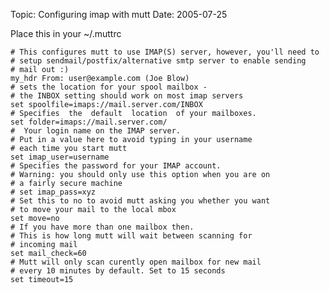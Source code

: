 Topic: Configuring imap with mutt
Date: 2005-07-25

Place this in your ~/.muttrc

    # This configures mutt to use IMAP(S) server, however, you'll need to
    # setup sendmail/postfix/alternative smtp server to enable sending 
    # mail out :)
    my_hdr From: user@example.com (Joe Blow)
    # sets the location for your spool mailbox - 
    # the INBOX setting should work on most imap servers
    set spoolfile=imaps://mail.server.com/INBOX
    # Specifies  the  default  location  of your mailboxes.
    set folder=imaps://mail.server.com/
    #  Your login name on the IMAP server. 
    # Put in a value here to avoid typing in your username 
    # each time you start mutt
    set imap_user=username
    # Specifies the password for your IMAP account.  
    # Warning: you should only use this option when you are on 
    # a fairly secure machine
    # set imap_pass=xyz
    # Set this to no to avoid mutt asking you whether you want 
    # to move your mail to the local mbox 
    set move=no
    # If you have more than one mailbox then. 
    # This is how long mutt will wait between scanning for 
    # incoming mail
    set mail_check=60
    # Mutt will only scan curently open mailbox for new mail 
    # every 10 minutes by default. Set to 15 seconds 
    set timeout=15

